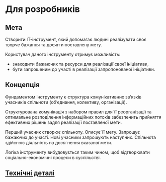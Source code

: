 # Для розробників

## Мета
Створити IT-інструмент, який допомагає людині реалізувати своє творче бажання та досягти поставлену мету.

Користувач даного інструменту отримує можливість:
- знаходити бажаючих та ресурси для реалізації своєї ініціативи,
- бути запрошеним до участі в реалізації запропонованої ініціативи.

## Концепція
Фундаментом інструменту є структура комунікативних зв’язків учасників спільноти (об’єднання, колективу, організації).

Структурована комунікація з набором правил для її реорганізації та оптимальне розподілення інформаційних потоків забезпечить прийняття ефективних рішень задля реалізації поставленої мети.

Перший учасник створює спільноту. Описує її мету. Запрошує бажаючих до участі. Нові учасники запрошують наступних. Спільнота здійснює діяльність на досягнення вказаної мети.

Логіка інструменту вибудовується таким чином, щоб відтворювати соціально-економічні процеси в суспільстві.

## [Технічні деталі](engineering.md)
